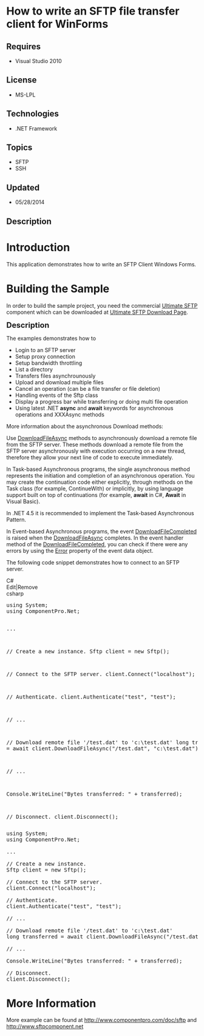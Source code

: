 # How to write an SFTP file transfer client for WinForms
## Requires
- Visual Studio 2010
## License
- MS-LPL
## Technologies
- .NET Framework
## Topics
- SFTP
- SSH
## Updated
- 05/28/2014
## Description

<h1>Introduction</h1>
<p>This application demonstrates how to write an SFTP Client Windows Forms<em>.</em><em></em></p>
<h1><span>Building the Sample</span></h1>
<p>In order to build the sample project, you need the commercial <a href="http://www.componentpro.com/ftp.net/">
Ultimate SFTP</a> component which can be downloaded at <a href="http://www.componentpro.com/download/?name=UltimateFtp">
Ultimate SFTP Download Page</a>.</p>
<p><span style="font-size:20px; font-weight:bold">Description</span></p>
<p>The examples demonstrates how to</p>
<ul>
<li>Login to an SFTP server </li><li>Setup proxy connection </li><li>Setup bandwidth throttling </li><li>List a directory </li><li>Transfers files asynchrounously </li><li>Upload and download multiple files </li><li>Cancel an operation (can be a file transfer or file deletion) </li><li>Handling events of the Sftp class </li><li>Display a progress bar while transferring or doing multi file operation<em></em>
</li><li>Using latest .NET <strong>async</strong> and <strong>await</strong> keywords for asynchronous operations and XXXAsync methods
</li></ul>
<p>More information about the asynchronous Download methods:</p>
<p>Use <a href="http://www.componentpro.com/doc/sftp/ComponentPro.Net.Sftp.DownloadFileAsync.htm">
DownloadFileAsync</a> methods to asynchronously download a remote file from the SFTP server. These methods download a remote file from the SFTP server asynchronously with execution occurring on a new thread, therefore they allow your next line of code to execute
 immediately.</p>
<p>In Task-based Asynchronous programs, the single asynchronous method represents the initiation and completion of an asynchronous operation. You may create the continuation code either explicitly, through methods on the Task class (for example, ContinueWith)
 or implicitly, by using language support built on top of continuations (for example,
<strong>await</strong> in C#, <strong>Await</strong> in Visual Basic).</p>
<p>In .NET 4.5 it is recommended to implement the Task-based Asynchronous Pattern.</p>
<p>In Event-based Asynchronous programs, the event <a href="http://www.componentpro.com/doc/sftp/ComponentPro.Net.Sftp.DownloadFileCompleted.htm">
DownloadFileCompleted</a> is raised when the <a href="http://www.componentpro.com/doc/sftp/ComponentPro.Net.Sftp.DownloadFileAsync.htm">
DownloadFileAsync</a> completes. In the event handler method of the <a href="http://www.componentpro.com/doc/sftp/ComponentPro.Net.Sftp.DownloadFileCompleted.htm">
DownloadFileCompleted</a>, you can check if there were any errors by using the <a href="http://msdn.microsoft.com/en-us/library/system.componentmodel.asynccompletedeventargs.error">
Error</a> property of the event data object.</p>
<p>The following code snippet demonstrates how to connect to an SFTP server.</p>
<div class="scriptcode">
<div class="pluginEditHolder" pluginCommand="mceScriptCode">
<div class="title"><span>C#</span></div>
<div class="pluginLinkHolder"><span class="pluginEditHolderLink">Edit</span>|<span class="pluginRemoveHolderLink">Remove</span></div>
<span class="hidden">csharp</span>
<pre class="hidden">using System;
using ComponentPro.Net;

...

// Create a new instance.
Sftp client = new Sftp();

// Connect to the SFTP server.
client.Connect(&quot;localhost&quot;);

// Authenticate.
client.Authenticate(&quot;test&quot;, &quot;test&quot;);

// ... 
 
// Download remote file '/test.dat' to 'c:\test.dat' 
long transferred = await client.DownloadFileAsync(&quot;/test.dat&quot;, &quot;c:\\test.dat&quot;);

// ...

Console.WriteLine(&quot;Bytes transferred: &quot; &#43; transferred);

// Disconnect.
client.Disconnect();</pre>
<div class="preview">
<pre class="csharp"><span class="cs__keyword">using</span>&nbsp;System;&nbsp;
<span class="cs__keyword">using</span>&nbsp;ComponentPro.Net;&nbsp;
&nbsp;
...&nbsp;
&nbsp;
<span class="cs__com">//&nbsp;Create&nbsp;a&nbsp;new&nbsp;instance.</span>&nbsp;
Sftp&nbsp;client&nbsp;=&nbsp;<span class="cs__keyword">new</span>&nbsp;Sftp();&nbsp;
&nbsp;
<span class="cs__com">//&nbsp;Connect&nbsp;to&nbsp;the&nbsp;SFTP&nbsp;server.</span>&nbsp;
client.Connect(<span class="cs__string">&quot;localhost&quot;</span>);&nbsp;
&nbsp;
<span class="cs__com">//&nbsp;Authenticate.</span>&nbsp;
client.Authenticate(<span class="cs__string">&quot;test&quot;</span>,&nbsp;<span class="cs__string">&quot;test&quot;</span>);&nbsp;
&nbsp;
<span class="cs__com">//&nbsp;...&nbsp;</span>&nbsp;
&nbsp;&nbsp;
<span class="cs__com">//&nbsp;Download&nbsp;remote&nbsp;file&nbsp;'/test.dat'&nbsp;to&nbsp;'c:\test.dat'&nbsp;</span>&nbsp;
<span class="cs__keyword">long</span>&nbsp;transferred&nbsp;=&nbsp;await&nbsp;client.DownloadFileAsync(<span class="cs__string">&quot;/test.dat&quot;</span>,&nbsp;<span class="cs__string">&quot;c:\\test.dat&quot;</span>);&nbsp;
&nbsp;
<span class="cs__com">//&nbsp;...</span>&nbsp;
&nbsp;
Console.WriteLine(<span class="cs__string">&quot;Bytes&nbsp;transferred:&nbsp;&quot;</span>&nbsp;&#43;&nbsp;transferred);&nbsp;
&nbsp;
<span class="cs__com">//&nbsp;Disconnect.</span>&nbsp;
client.Disconnect();</pre>
</div>
</div>
</div>
<h1>More Information</h1>
<p>More example can be found at <a href="http://www.componentpro.com/doc/sftp">http://www.componentpro.com/doc/sftp</a> and
<a href="http://www.sftpcomponent.net">http://www.sftpcomponent.net</a></p>
